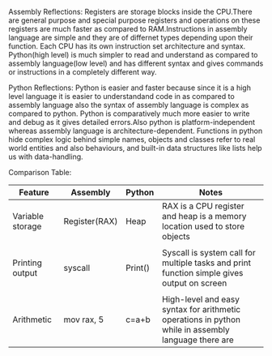 Assembly Reflections:
                    Registers are storage blocks inside the CPU.There are general purpose and special purpose registers and operations on these registers are much faster as compared to RAM.Instructions in assembly language are simple and they are of differnet types depending upon their function. Each CPU has its own instruction set architecture and syntax.
                   Python(high level) is much simpler to read and understand as compared to assembly language(low level) and has different syntax and gives commands or instructions in a completely different way.

Python Reflections:
                  Python is easier and faster because since it is a high level language it is easier to understandand code in as compared to assembly language also the syntax of assembly language is complex as compared to python. Python is comparatively much more easier to write and debug as it gives detailed errors.Also python is platform-independent whereas assembly language is architecture-dependent.
                  Functions in python hide complex logic behind simple names, objects and classes refer to real world entities and also behaviours, and built-in data structures like lists help us with data-handling.

Comparison Table:
                   
|     Feature     |     Assembly      |    Python       |                                        Notes
|-----------------|-------------------|-----------------|-----------------------------------------------------------------------------------------------
|Variable storage |    Register(RAX)  |      Heap       |  RAX is a CPU register and heap is a memory location used to store objects
|                 |                   |                 |
|Printing output  |      syscall      |      Print()    | Syscall is system call for multiple tasks and print function simple gives output on screen
|                 |                   |                 |
|   Arithmetic    |    mov rax, 5     |       c=a+b     |  High-level and easy syntax for arithmetic operations in python while in assembly language there are        |                 |    add rax, 3     |                 |   limited operations.

